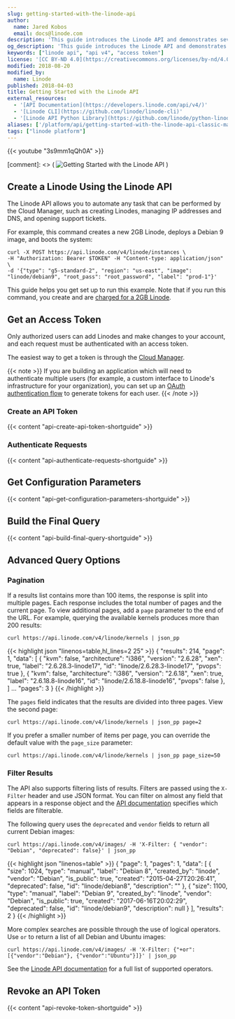 ```yaml
---
slug: getting-started-with-the-linode-api
author:
  name: Jared Kobos
  email: docs@linode.com
description: 'This guide introduces the Linode API and demonstrates several basic queries. It also covers authentication and the process of creating a new Linode through the API.'
og_description: 'This guide introduces the Linode API and demonstrates several basic queries. It also covers authentication and the process of creating a new Linode through the API.'
keywords: ["linode api", "api v4", "access token"]
license: '[CC BY-ND 4.0](https://creativecommons.org/licenses/by-nd/4.0)'
modified: 2018-08-20
modified_by:
  name: Linode
published: 2018-04-03
title: Getting Started with the Linode API
external_resources:
  - '[API Documentation](https://developers.linode.com/api/v4/)'
  - '[Linode CLI](https://github.com/linode/linode-cli)'
  - '[Linode API Python Library](https://github.com/linode/python-linode-api)'
aliases: ['/platform/api/getting-started-with-the-linode-api-classic-manager/','/platform/api/getting-started-with-the-linode-api-new-manager/','/platform/api/getting-started-with-the-linode-api/']
tags: ["linode platform"]
---
```


{{< youtube "3s9mm1qQh0A" >}}

[comment]: <> ( ![Getting Started with the Linode API](getting-started-with-the-linode-api.png "Getting Started with the Linode API") )

## Create a Linode Using the Linode API

The Linode API allows you to automate any task that can be performed by the Cloud Manager, such as creating Linodes, managing IP addresses and DNS, and opening support tickets.

For example, this command creates a new 2GB Linode, deploys a Debian 9 image, and boots the system:

    curl -X POST https://api.linode.com/v4/linode/instances \
    -H "Authorization: Bearer $TOKEN" -H "Content-type: application/json" \
    -d '{"type": "g5-standard-2", "region": "us-east", "image": "linode/debian9", "root_pass": "root_password", "label": "prod-1"}'

This guide helps you get set up to run this example. Note that if you run this command, you create and are [charged for a 2GB Linode](/pricing).

## Get an Access Token

Only authorized users can add Linodes and make changes to your account, and each request must be authenticated with an access token.

The easiest way to get a token is through the [Cloud Manager](https://cloud.linode.com).

  {{< note >}}
If you are building an application which will need to authenticate multiple users (for example, a custom interface to Linode's infrastructure for your organization), you can set up an [OAuth authentication flow](/docs/api/#oauth-workflow) to generate tokens for each user.
{{< /note >}}

### Create an API Token

{{< content "api-create-api-token-shortguide" >}}

### Authenticate Requests

{{< content "api-authenticate-requests-shortguide" >}}

## Get Configuration Parameters

{{< content "api-get-configuration-parameters-shortguide" >}}

## Build the Final Query

{{< content "api-build-final-query-shortguide" >}}

## Advanced Query Options

### Pagination

If a results list contains more than 100 items, the response is split into multiple pages. Each response includes the total number of pages and the current page. To view additional pages, add a `page` parameter to the end of the URL. For example, querying the available kernels produces more than 200 results:

    curl https://api.linode.com/v4/linode/kernels | json_pp


  {{< highlight json "linenos=table,hl_lines=2 25" >}}
{
    "results": 214,
    "page": 1,
    "data": [
        {
            "kvm": false,
            "architecture": "i386",
            "version": "2.6.28",
            "xen": true,
            "label": "2.6.28.3-linode17",
            "id": "linode/2.6.28.3-linode17",
            "pvops": true
        },
        {
            "kvm": false,
            "architecture": "i386",
            "version": "2.6.18",
            "xen": true,
            "label": "2.6.18.8-linode16",
            "id": "linode/2.6.18.8-linode16",
            "pvops": false
        },
    ]
        ...
    "pages": 3
}
{{< /highlight >}}

The `pages` field indicates that the results are divided into three pages. View the second page:

    curl https://api.linode.com/v4/linode/kernels | json_pp page=2

If you prefer a smaller number of items per page, you can override the default value with the `page_size` parameter:

    curl https://api.linode.com/v4/linode/kernels | json_pp page_size=50

### Filter Results

The API also supports filtering lists of results. Filters are passed using the `X-Filter` header and use JSON format. You can filter on almost any field that appears in a response object and the [API documentation](/docs/api/) specifies which fields are filterable.

The following query uses the `deprecated` and `vendor` fields to return all current Debian images:

    curl https://api.linode.com/v4/images/ -H 'X-Filter: { "vendor": "Debian", "deprecated": false}' | json_pp

  {{< highlight json "linenos=table" >}}
{
    "page": 1,
    "pages": 1,
    "data": [
        {
            "size": 1024,
            "type": "manual",
            "label": "Debian 8",
            "created_by": "linode",
            "vendor": "Debian",
            "is_public": true,
            "created": "2015-04-27T20:26:41",
            "deprecated": false,
            "id": "linode/debian8",
            "description": ""
        },
        {
            "size": 1100,
            "type": "manual",
            "label": "Debian 9",
            "created_by": "linode",
            "vendor": "Debian",
            "is_public": true,
            "created": "2017-06-16T20:02:29",
            "deprecated": false,
            "id": "linode/debian9",
            "description": null
        }
    ],
    "results": 2
}
{{< /highlight >}}

More complex searches are possible through the use of logical operators. Use `or` to return a list of all Debian and Ubuntu images:

    curl https://api.linode.com/v4/images/ -H 'X-Filter: {"+or": [{"vendor":"Debian"}, {"vendor":"Ubuntu"}]}' | json_pp

See the [Linode API documentation](/docs/api/) for a full list of supported operators.

## Revoke an API Token

{{< content "api-revoke-token-shortguide" >}}
